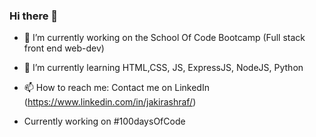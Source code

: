 ### Hi there 👋

- 🔭 I’m currently working on the School Of Code Bootcamp (Full stack front end web-dev)
- 🌱 I’m currently learning HTML,CSS, JS, ExpressJS, NodeJS, Python
- 📫 How to reach me: Contact me on LinkedIn (https://www.linkedin.com/in/jakirashraf/)

- Currently working on #100daysOfCode 
